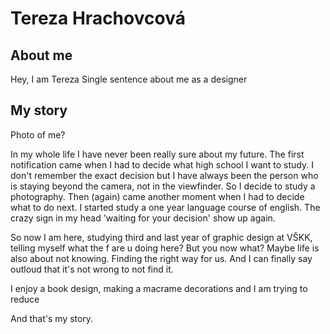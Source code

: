 # Tereza Hrachovcová
## About me 
Hey, I am Tereza
Single sentence about me as a designer
## My story
Photo of me?

In my whole life I have never been really sure about my future. The first notification came when I had to decide what high school I want to study. I don't remember the exact decision but 
I have always been the person who is staying beyond the camera, not in the viewfinder. So I decide to study a photography.
Then (again) came another moment when I had to decide what to do next. I started study a one year language course of english.
The crazy sign in my head 'waiting for your decision' show up again.

So now I am here, studying third and last year of graphic design at VŠKK, telling myself what the f are u doing here?
But you now what? Maybe life is also about not knowing. Finding the right way for us. And I can finally say outloud that it's not wrong to not find it. 

I enjoy a book design, making a macrame decorations and I am trying to reduce 

And that's my story.
